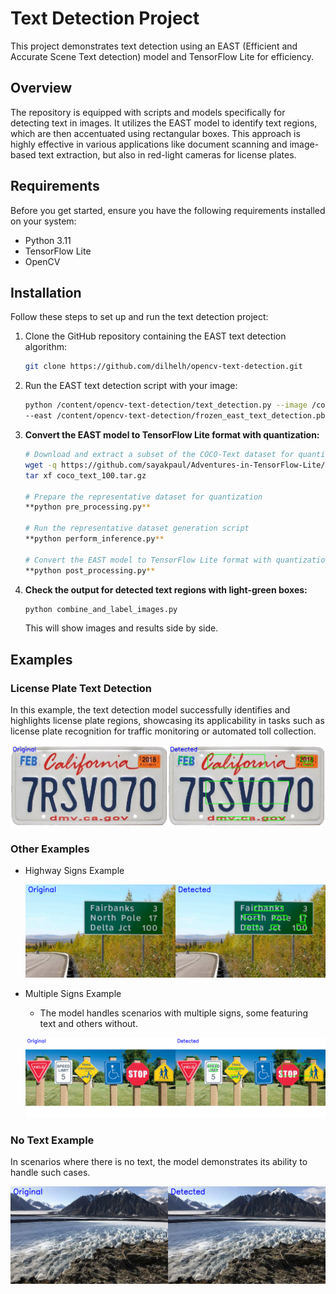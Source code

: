 # Text Detection Project

This project demonstrates text detection using an EAST (Efficient and Accurate Scene Text detection) model and TensorFlow Lite for efficiency.

## Overview

The repository is equipped with scripts and models specifically for detecting text in images. It utilizes the EAST model to identify text regions, which are then accentuated using rectangular boxes. This approach is highly effective in various applications like document scanning and image-based text extraction, but also in red-light cameras for license plates.

## Requirements

Before you get started, ensure you have the following requirements installed on your system:

- Python 3.11
- TensorFlow Lite
- OpenCV

## Installation

Follow these steps to set up and run the text detection project:

1. Clone the GitHub repository containing the EAST text detection algorithm:

    ```bash
    git clone https://github.com/dilhelh/opencv-text-detection.git
    ```

2. Run the EAST text detection script with your image:

    ```bash
    python /content/opencv-text-detection/text_detection.py --image /content/opencv-text-detection/images/sign.jpg \
	--east /content/opencv-text-detection/frozen_east_text_detection.pb
    ```

3. **Convert the EAST model to TensorFlow Lite format with quantization:**

    ```bash
    # Download and extract a subset of the COCO-Text dataset for quantization
    wget -q https://github.com/sayakpaul/Adventures-in-TensorFlow-Lite/releases/download/v0.11.0/coco_text_100.tar.gz
    tar xf coco_text_100.tar.gz

    # Prepare the representative dataset for quantization
    **python pre_processing.py**

    # Run the representative dataset generation script
    **python perform_inference.py**

    # Convert the EAST model to TensorFlow Lite format with quantization
    **python post_processing.py**
    ```

4. **Check the output for detected text regions with light-green boxes:**

    ```bash
    python combine_and_label_images.py
    ```

    This will show images and results side by side.

## Examples

### License Plate Text Detection

In this example, the text detection model successfully identifies and highlights license plate regions, showcasing its applicability in tasks such as license plate recognition for traffic monitoring or automated toll collection.

![License Plate Example](Example_Images/license_plate_ex.png)

### Other Examples

- Highway Signs Example

  ![Highway Signs](Example_Images/highway_example.png)

- Multiple Signs Example
  - The model handles scenarios with multiple signs, some featuring text and others without.

  ![Signs Example](Example_Images/signs_example.png)

### No Text Example

In scenarios where there is no text, the model demonstrates its ability to handle such cases.

![No Text Example](Example_Images/no_text_example.png)

